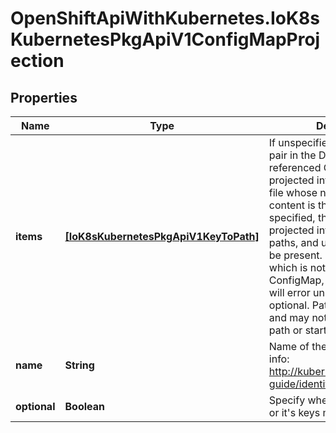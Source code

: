 # OpenShiftApiWithKubernetes.IoK8sKubernetesPkgApiV1ConfigMapProjection

## Properties
Name | Type | Description | Notes
------------ | ------------- | ------------- | -------------
**items** | [**[IoK8sKubernetesPkgApiV1KeyToPath]**](IoK8sKubernetesPkgApiV1KeyToPath.md) | If unspecified, each key-value pair in the Data field of the referenced ConfigMap will be projected into the volume as a file whose name is the key and content is the value. If specified, the listed keys will be projected into the specified paths, and unlisted keys will not be present. If a key is specified which is not present in the ConfigMap, the volume setup will error unless it is marked optional. Paths must be relative and may not contain the &#39;..&#39; path or start with &#39;..&#39;. | [optional] 
**name** | **String** | Name of the referent. More info: http://kubernetes.io/docs/user-guide/identifiers#names | [optional] 
**optional** | **Boolean** | Specify whether the ConfigMap or it&#39;s keys must be defined | [optional] 


